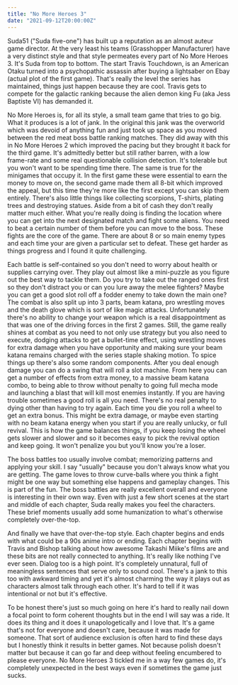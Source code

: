 ```yaml
---
title: "No More Heroes 3"
date: "2021-09-12T20:00:00Z"
---
```


Suda51 ("Suda five-one") has built up a reputation as an almost auteur game director.  At the very least his teams (Grasshopper Manufacturer) have a very distinct style and that style permeates every part of No More Heroes 3.  It's Suda from top to bottom.  The start Travis Touchdown, is an American Otaku turned into a psychopathic assassin after buying a lightsaber on Ebay (actual plot of the first game).  That's really the level the series has maintained, things just happen because they are cool. Travis gets to compete for the galactic ranking because the alien demon king Fu (aka Jess Baptiste VI) has demanded it.

No More Heroes is, for all its style, a small team game that tries to go big. What it produces is a lot of jank.  In the original this jank was the overworld which was devoid of anything fun and just took up space as you moved between the red meat boss battle ranking matches.  They did away with this in No More Heroes 2 which improved the pacing but they brought it back for the third game.  It's admittedly better but still rather barren, with a low frame-rate and some real questionable collision detection.  It's tolerable but you won't want to be spending time there.  The same is true for the minigames that occupy it.  In the first game these were essential to earn the money to move on, the second game made them all 8-bit which improved the appeal, but this time they're more like the first except you can skip them entirely.  There's also little things like collecting scorpions, T-shirts, plating trees and destroying statues.  Aside from a bit of cash they don't really matter much either.  What you're really doing is finding the location where you can get into the next designated match and fight some aliens. You need to beat a certain number of them before you can move to the boss.  These fights are the core of the game.  There are about 8 or so main enemy types and each time your are given a particular set to defeat.  These get harder as things progress and I found it quite challenging.

Each battle is self-contained so you don't need to worry about health or supplies carrying over.  They play out almost like a mini-puzzle as you figure out the best way to tackle them.  Do you try to take out the ranged ones first so they don't distract you or can you lure away the melee fighters?  Maybe you can get a good slot roll off a fodder enemy to take down the main one?  The combat is also split up into 3 parts, beam katana, pro wrestling moves and the death glove which is sort of like magic attacks.  Unfortunately there's no ability to change your weapon which is a real disappointment as that was one of the driving forces in the first 2 games.  Still, the game really shines at combat as you need to not only use strategy but you also need to execute, dodging attacks to get a bullet-time effect, using wrestling moves for extra damage when you have opportunity and making sure your beam katana remains charged with the series staple shaking motion.  To spice things up there's also some random components.  After you deal enough damage you can do a swing that will roll a slot machine.  From here you can get a number of effects from extra money, to a massive beam katana combo, to being able to throw without penalty to going full mecha mode and launching a blast that will kill most enemies instantly.  If you are having trouble sometimes a good roll is all you need.  There's no real penalty to dying other than having to try again.  Each time you die you roll a wheel to get an extra bonus.  This might be extra damage, or maybe even starting with no beam katana energy when you start if you are really unlucky, or full revival.  This is how the game balances things, if you keep losing the wheel gets slower and slower and so it becomes easy to pick the revival option and keep going.  It won't penalize you but you'll know you're a loser.

The boss battles too usually involve combat; memorizing patterns and applying your skill.  I say "usually" because you don't always know what you are getting.  The game loves to throw curve-balls where you think a fight might be one way but something else happens and gameplay changes.  This is part of the fun.  The boss battles are really excellent overall and everyone is interesting in their own way.  Even with just a few short scenes at the start and middle of each chapter, Suda really makes you feel the characters.  These brief moments usually add some humanization to what's otherwise completely over-the-top.

And finally we have that over-the-top style.  Each chapter begins and ends with what could be a 90s anime intro or ending.  Each chapter begins with Travis and Bishop talking about how awesome Takashi Miike's films are and these bits are not really connected to anything.  It's really like nothing I've ever seen.  Dialog too is a high point.  It's completely unnatural, full of meaningless sentences that serve only to sound cool.  There's a jank to this too with awkward timing and yet it's almost charming the way it plays out as characters almost talk through each other.  It's hard to tell if it was intentional or not but it's effective.

To be honest there's just so much going on here it's hard to really nail down a focal point to form coherent thoughts but in the end I will say was a ride.  It does its thing and it does it unapologetically and I love that.  It's a game that's not for everyone and doesn't care, because it was made for someone.  That sort of audience exclusion is often hard to find these days but I honestly think it results in better games.  Not because polish doesn't matter but because it can go far and deep without feeling encumbered to please everyone.  No More Heroes 3 tickled me in a way few games do, it's completely unexpected in the best ways even if sometimes the game just sucks.